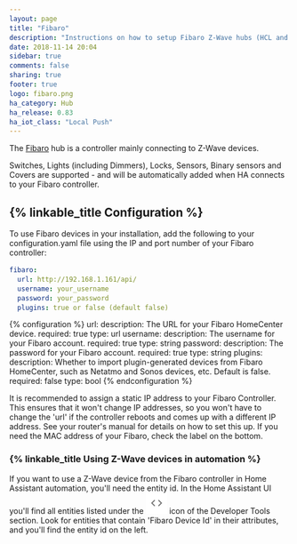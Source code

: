 ```yaml
---
layout: page
title: "Fibaro"
description: "Instructions on how to setup Fibaro Z-Wave hubs (HCL and HC2) and configure devices within Home Assistant."
date: 2018-11-14 20:04
sidebar: true
comments: false
sharing: true
footer: true
logo: fibaro.png
ha_category: Hub
ha_release: 0.83
ha_iot_class: "Local Push"
---
```


The [Fibaro](http://fibaro.com) hub is a controller mainly connecting to Z-Wave devices.

Switches, Lights (including Dimmers), Locks, Sensors, Binary sensors and Covers are supported - and will be automatically added when HA connects to your Fibaro controller.

## {% linkable_title Configuration %}

To use Fibaro devices in your installation, add the following to your configuration.yaml file using the IP and port number of your Fibaro controller:

```yaml
fibaro:
  url: http://192.168.1.161/api/
  username: your_username
  password: your_password
  plugins: true or false (default false)
```

{% configuration %}
url:
  description: The URL for your Fibaro HomeCenter device.
  required: true
  type: url
username:
  description: The username for your Fibaro account.
  required: true
  type: string
password:
  description: The password for your Fibaro account.
  required: true
  type: string
plugins:
  description: Whether to import plugin-generated devices from Fibaro HomeCenter, such as Netatmo and Sonos devices, etc. Default is false.
  required: false
  type: bool
{% endconfiguration %}

<p class='note'>
  It is recommended to assign a static IP address to your Fibaro Controller. This ensures that it won't change IP addresses, so you won't have to change the 'url' if the controller reboots and comes up with a different IP address. See your router's manual for details on how to set this up. If you need the MAC address of your Fibaro, check the label on the bottom.
</p>

### {% linkable_title Using Z-Wave devices in automation %}

If you want to use a Z-Wave device from the Fibaro controller in Home Assistant automation, you'll need the entity id. In the Home Assistant UI you'll find all entities listed under the <img src='/images/screenshots/developer-tool-states-icon.png' alt='service developer tool icon' class="no-shadow" height="38" /> icon of the Developer Tools section. Look for entities that contain 'Fibaro Device Id' in their attributes, and you'll find the entity id on the left.
